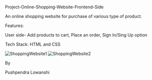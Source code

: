 Project-Online-Shopping-Website-Frontend-Side


An online shopping website for purchase of various type of product.

Features:

User side- Add products to cart, Place an order, Sign In/Sing Up option

Tech Stack: HTML and CSS


![ShoppingWebsite1](https://user-images.githubusercontent.com/80954470/127031228-aaa8007e-6b28-470f-83f4-16ef4c865524.png)
![ShoppingWebsite2](https://user-images.githubusercontent.com/80954470/127031280-cdd67ce1-7a24-4200-bc15-67dbea6668fc.png)
 
 
By

Pushpendra Lowanshi
